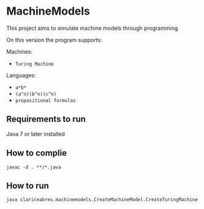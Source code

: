 # MachineModels
This project aims to simulate machine models through programming

On this version the program supports:

Machines:
- `Turing Machine`

Languages:
- `a*b*`
- `(a^n)(b^n)(c^n)`
- `propositional formulas`

## Requirements to run
Java 7 or later installed

## How to complie
```
javac -d . **/*.java
```

## How to run
```
java clariceabreu.machinemodels.CreateMachineModel.CreateTuringMachine
```
